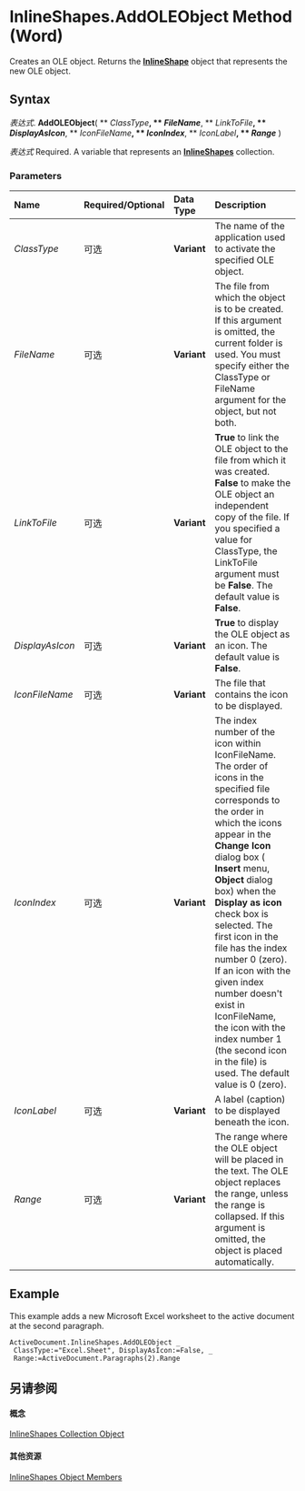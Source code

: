 
# InlineShapes.AddOLEObject Method (Word)

Creates an OLE object. Returns the  **[InlineShape](a8fd110a-4aa7-c4b9-1559-32022787d955.md)** object that represents the new OLE object.


## Syntax

 _表达式_. **AddOLEObject**( ** _ClassType_**, ** _FileName_**, ** _LinkToFile_**, ** _DisplayAsIcon_**, ** _IconFileName_**, ** _IconIndex_**, ** _IconLabel_**, ** _Range_** )

 _表达式_ Required. A variable that represents an **[InlineShapes](88c632b2-80de-c96a-8879-a98461b38bd0.md)** collection.


### Parameters



|**Name**|**Required/Optional**|**Data Type**|**Description**|
|:-----|:-----|:-----|:-----|
| _ClassType_|可选|**Variant**|The name of the application used to activate the specified OLE object.|
| _FileName_|可选|**Variant**|The file from which the object is to be created. If this argument is omitted, the current folder is used. You must specify either the ClassType or FileName argument for the object, but not both.|
| _LinkToFile_|可选|**Variant**|**True** to link the OLE object to the file from which it was created. **False** to make the OLE object an independent copy of the file. If you specified a value for ClassType, the LinkToFile argument must be **False**. The default value is **False**.|
| _DisplayAsIcon_|可选|**Variant**|**True** to display the OLE object as an icon. The default value is **False**.|
| _IconFileName_|可选|**Variant**|The file that contains the icon to be displayed.|
| _IconIndex_|可选|**Variant**|The index number of the icon within IconFileName. The order of icons in the specified file corresponds to the order in which the icons appear in the  **Change Icon** dialog box ( **Insert** menu, **Object** dialog box) when the **Display as icon** check box is selected. The first icon in the file has the index number 0 (zero). If an icon with the given index number doesn't exist in IconFileName, the icon with the index number 1 (the second icon in the file) is used. The default value is 0 (zero).|
| _IconLabel_|可选|**Variant**|A label (caption) to be displayed beneath the icon.|
| _Range_|可选|**Variant**|The range where the OLE object will be placed in the text. The OLE object replaces the range, unless the range is collapsed. If this argument is omitted, the object is placed automatically.|

## Example

This example adds a new Microsoft Excel worksheet to the active document at the second paragraph.


```
ActiveDocument.InlineShapes.AddOLEObject _ 
 ClassType:="Excel.Sheet", DisplayAsIcon:=False, _ 
 Range:=ActiveDocument.Paragraphs(2).Range
```


## 另请参阅


#### 概念


[InlineShapes Collection Object](88c632b2-80de-c96a-8879-a98461b38bd0.md)
#### 其他资源


[InlineShapes Object Members](http://msdn.microsoft.com/library/b579615b-f917-3d70-19da-1604e776fd0a%28Office.15%29.aspx)